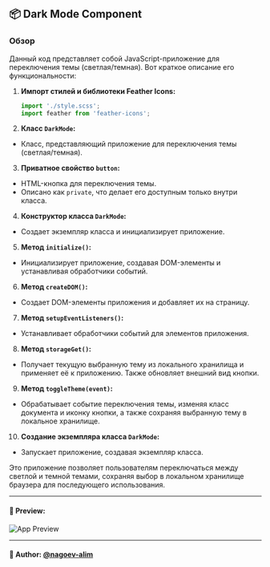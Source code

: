 ## 📦 Dark Mode Component

### Обзор
Данный код представляет собой JavaScript-приложение для переключения темы (светлая/темная). Вот краткое описание его функциональности:

1. **Импорт стилей и библиотеки Feather Icons:**
   ```javascript
   import './style.scss';
   import feather from 'feather-icons';
   ```

2. **Класс `DarkMode`:**
  - Класс, представляющий приложение для переключения темы (светлая/темная).

3. **Приватное свойство `button`:**
  - HTML-кнопка для переключения темы.
  - Описано как `private`, что делает его доступным только внутри класса.

4. **Конструктор класса `DarkMode`:**
  - Создает экземпляр класса и инициализирует приложение.

5. **Метод `initialize()`:**
  - Инициализирует приложение, создавая DOM-элементы и устанавливая обработчики событий.

6. **Метод `createDOM()`:**
  - Создает DOM-элементы приложения и добавляет их на страницу.

7. **Метод `setupEventListeners()`:**
  - Устанавливает обработчики событий для элементов приложения.

8. **Метод `storageGet()`:**
  - Получает текущую выбранную тему из локального хранилища и применяет её к приложению. Также обновляет внешний вид кнопки.

9. **Метод `toggleTheme(event)`:**
  - Обрабатывает событие переключения темы, изменяя класс документа и иконку кнопки, а также сохраняя выбранную тему в локальное хранилище.

10. **Создание экземпляра класса `DarkMode`:**
  - Запускает приложение, создавая экземпляр класса.

Это приложение позволяет пользователям переключаться между светлой и темной темами, сохраняя выбор в локальном хранилище браузера для последующего использования.

---

#### 🌄 Preview:

![App Preview](https://lh3.googleusercontent.com/drive-viewer/AITFw-yYXVCFajTnH5UhfgFrFoM4cRHObSPVEPW_PnN3yXuxdTEYlvOREijH_P2geqWCuE3NTuq7Ah00YD8N31WbF-Wy_MS0nQ=s1600)


-----

#### 🙌 Author: [@nagoev-alim](https://github.com/nagoev-alim)

